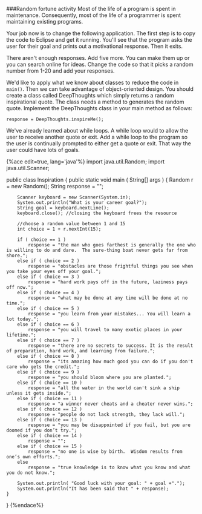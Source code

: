 <!--djw:done-->
<!-- used to be Magic 8 Ball but I was inspired to make something more original-->
###Random fortune activity
Most of the life of a program is spent in maintenance. Consequently, most of the life of a programmer is spent maintaining existing programs. 

Your job now is to change the following application. The first step is to copy the code to Eclipse and get it running. You'll see that the program asks the user for their goal and prints out a motivational response. Then it exits.

There aren't enough responses. Add five more. You can make them up or you can search online for ideas. Change the code so that it picks a random number from 1-20 and add your responses.

We'd like to apply what we know about classes to reduce the code in ```main()```. Then we can take advantage of object-oriented design. You should create a class called DeepThoughts which simply returns a random inspirational quote. The class needs a method to generates the random quote. Implement the DeepThoughts class in your main method as follows:

```response = DeepThoughts.inspireMe();```

We've already learned about while loops. A while loop would to allow the user to receive another  quote or exit. Add a while loop to the program so the user is continually prompted to either get a quote or exit. That way the user could have lots of goals.


{%ace edit=true, lang='java'%}
import java.util.Random;
import java.util.Scanner;

public class Inspiration
{
	public static void main ( String[] args )
	{
		Random r = new Random();
		String response = "";

		Scanner keyboard = new Scanner(System.in);
		System.out.println("What is your career goal?");
		String goal = keyboard.nextLine();
		keyboard.close(); //closing the keyboard frees the resource
		
		//choose a random value between 1 and 15
		int choice = 1 + r.nextInt(15);
		
		if ( choice == 1 )
			response = "the man who goes farthest is generally the one who is willing to do and dare.  The sure-thing boat never gets far from shore.";
		else if ( choice == 2 )
			response = "obstacles are those frightful things you see when you take your eyes off your goal.";
		else if ( choice == 3 )
			response = "hard work pays off in the future, laziness pays off now.";
		else if ( choice == 4 )
			response = "what may be done at any time will be done at no time.";
		else if ( choice == 5 )
			response = "you learn from your mistakes... You will learn a lot today.";
		else if ( choice == 6 )
			response = "you will travel to many exotic places in your lifetime.";
		else if ( choice == 7 )
			response = "there are no secrets to success. It is the result of preparation, hard work, and learning from failure.";
		else if ( choice == 8 )
			response = "its amazing how much good you can do if you don't care who gets the credit.";
		else if ( choice == 9 )
			response = "you should bloom where you are planted.";
		else if ( choice == 10 )
			response = "all the water in the world can't sink a ship unless it gets inside.";
		else if ( choice == 11 )
			response = "a winner never cheats and a cheater never wins.";
		else if ( choice == 12 )
			response = "people do not lack strength, they lack will.";
		else if ( choice == 13 )
			response = "you may be disappointed if you fail, but you are doomed if you don’t try.";
		else if ( choice == 14 )
			response = "";
		else if ( choice == 15 )
			response = "no one is wise by birth.  Wisdom results from one’s own efforts.";
		else 
			response = "true knowledge is to know what you know and what you do not know.";

		System.out.println( "Good luck with your goal: " + goal +".");
		System.out.println("It has been said that " + response);
	}
}
{%endace%}




 